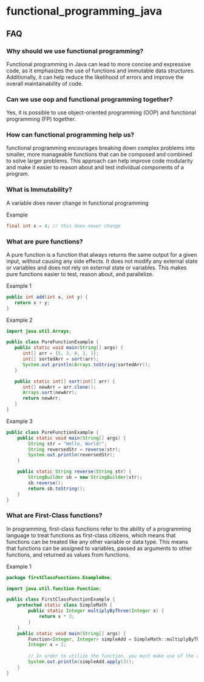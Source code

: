 # functional_programming_java

## FAQ

### Why should we use functional programming?

Functional programming in Java can lead to more concise 
and expressive code, as it emphasizes the use of 
functions and immutable data structures. 
Additionally, it can help reduce the 
likelihood of errors and improve the overall maintainability of code.

### Can we use oop and functional programming together? 

Yes, it is possible to use object-oriented programming (OOP) and functional programming (FP) together.

### How can functional programming help us?

functional programming encourages 
breaking down complex problems into smaller, 
more manageable functions that can be composed 
and combined to solve larger problems. 
This approach can help improve code modularity and make 
it easier to reason about and test individual components of a program.

### What is Immutability?

A variable does never change in functional programming 

Example

```java
final int x = 4; // this does never change 
```

### What are pure functions?

A pure function is a function that always returns the same output 
for a given input, without causing any side effects. 
It does not modify any external state or variables and does not 
rely on external state or variables. This makes pure functions 
easier to test, reason about, and parallelize.

Example 1
```java
public int add(int x, int y) {
   return x + y;
}
```
Example 2
```java
import java.util.Arrays;

public class PureFunctionExample {
   public static void main(String[] args) {
      int[] arr = {5, 3, 8, 2, 1};
      int[] sortedArr = sort(arr);
      System.out.println(Arrays.toString(sortedArr));
   }

   public static int[] sort(int[] arr) {
      int[] newArr = arr.clone();
      Arrays.sort(newArr);
      return newArr;
   }
}
```
Example 3

```java
public class PureFunctionExample {
    public static void main(String[] args) {
        String str = "Hello, World!";
        String reversedStr = reverse(str);
        System.out.println(reversedStr);
    }

    public static String reverse(String str) {
        StringBuilder sb = new StringBuilder(str);
        sb.reverse();
        return sb.toString();
    }
}
```

### What are First-Class functions?

In programming, first-class functions refer to the ability of a 
programming language to treat functions as first-class citizens,
which means that functions can be treated like any other variable 
or data type. This means that functions can be assigned to variables, 
passed as arguments to other functions, and returned as values from 
functions.

Example 1

```java
package firstClassFunctions.ExampleOne;

import java.util.function.Function;

public class FirstClassFunctionExample {
    protected static class SimpleMath {
        public static Integer multiplyByThree(Integer x) {
            return x * 3;
        }
    }
    public static void main(String[] args) {
        Function<Integer, Integer> simpleAdd = SimpleMath::multiplyByThree;
        Integer x = 2;
        
        // In order to utilize the function, you must make use of the apply method.
        System.out.println(simpleAdd.apply(3));
    }
}
```
